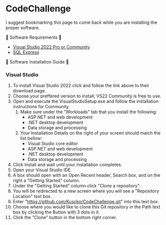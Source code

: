 # CodeChallenge

I suggest bookmarking this page to come back while you are installing the proper software.

💾 Software Requirements 💾
- <a href="https://visualstudio.microsoft.com/downloads/">Visual Studio 2022 Pro or Community</a>
- <a href="https://www.microsoft.com/en-us/sql-server/sql-server-downloads">SQL Express</a>

🚀 Software Installation Guide 🚀

### Visual Studio
1. To install Visual Studio 2022 click and follow the link above to their download page. 
2. Choose your preffered version to install; VS22 Community is free to use.
3. Open and execute the VisualStudioSetup.exe and follow the installation instructions for Community.
    1. Make sure under the "Workloads" tab that you install the following:
       - ASP.NET and web development
       - .NET desktop development
       - Data storage and processing
    2. Your Installation Details on the right of your screen should match the list bellow:
       - Visual Studio core editor
       - ASP.NET and web development
       - .NET desktop development
       - Data storage and processing
3. Click Install and wait until your installation completes.
4. Open your Visual Studio IDE.
5. A box should open with an Open Recent header, Search box, and on the right a "Getting Started" column.
6. Under the "Getting Started" column click "Clone a repository".
7. You will be redirected to a new screen where you will see a "Repository Location" text box.
8. Enter "https://github.com/Kuscko/CodeChallenge.git" into this text box.
9. Choose where you would like to clone this Git repository in the Path text box by clicking the Button with 3 dots in it.
10. Click the "Clone" button in the bottom right corner.





